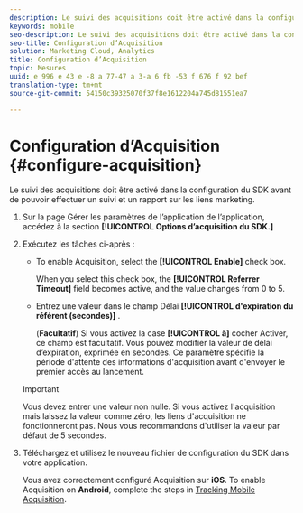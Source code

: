 ```yaml
---
description: Le suivi des acquisitions doit être activé dans la configuration du SDK avant de pouvoir effectuer un suivi et un rapport sur les liens marketing.
keywords: mobile
seo-description: Le suivi des acquisitions doit être activé dans la configuration du SDK avant de pouvoir effectuer un suivi et un rapport sur les liens marketing.
seo-title: Configuration d’Acquisition
solution: Marketing Cloud, Analytics
title: Configuration d’Acquisition
topic: Mesures
uuid: e 996 e 43 e -8 a 77-47 a 3-a 6 fb -53 f 676 f 92 bef
translation-type: tm+mt
source-git-commit: 54150c39325070f37f8e1612204a745d81551ea7

---
```



# Configuration d’Acquisition {#configure-acquisition}

Le suivi des acquisitions doit être activé dans la configuration du SDK avant de pouvoir effectuer un suivi et un rapport sur les liens marketing.

1. Sur la page Gérer les paramètres de l’application de l’application, accédez à la section **[!UICONTROL Options d’acquisition du SDK.]**
1. Exécutez les tâches ci-après :

   * To enable Acquisition, select the **[!UICONTROL Enable]** check box.

      When you select this check box, the **[!UICONTROL Referrer Timeout]** field becomes active, and the value changes from 0 to 5.

   * Entrez une valeur dans le champ Délai **[!UICONTROL d'expiration du référent (secondes)]** .

      (**Facultatif**) Si vous activez la case **[!UICONTROL à]** cocher Activer, ce champ est facultatif. Vous pouvez modifier la valeur de délai d’expiration, exprimée en secondes. Ce paramètre spécifie la période d'attente des informations d'acquisition avant d'envoyer le premier accès au lancement.
   >[!IMPORTANT]
   >Vous devez entrer une valeur non nulle. Si vous activez l'acquisition mais laissez la valeur comme zéro, les liens d'acquisition ne fonctionneront pas. Nous vous recommandons d'utiliser la valeur par défaut de 5 secondes.

1. Téléchargez et utilisez le nouveau fichier de configuration du SDK dans votre application.

   Vous avez correctement configuré Acquisition sur **iOS**.
To enable Acquisition on **Android**, complete the steps in [Tracking Mobile Acquisition](/help/android/acquisition-main/acquisition.md).
